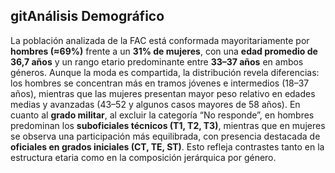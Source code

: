 ## gitAnálisis Demográfico

La población analizada de la FAC está conformada mayoritariamente por **hombres (≈69%)** frente a un **31% de mujeres**, con una **edad promedio de 36,7 años** y un rango etario predominante entre **33–37 años** en ambos géneros. Aunque la moda es compartida, la distribución revela diferencias: los hombres se concentran más en tramos jóvenes e intermedios (18–37 años), mientras que las mujeres presentan mayor peso relativo en edades medias y avanzadas (43–52 y algunos casos mayores de 58 años). En cuanto al **grado militar**, al excluir la categoría “No responde”, en hombres predominan los **suboficiales técnicos (T1, T2, T3)**, mientras que en mujeres se observa una participación más equilibrada, con presencia destacada de **oficiales en grados iniciales (CT, TE, ST)**. Esto refleja contrastes tanto en la estructura etaria como en la composición jerárquica por género.
